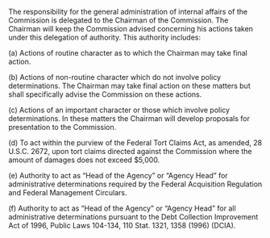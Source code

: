 The responsibility for the general administration of internal affairs of the Commission is delegated to the Chairman of the Commission. The Chairman will keep the Commission advised concerning his actions taken under this delegation of authority. This authority includes:

(a) Actions of routine character as to which the Chairman may take final action.

(b) Actions of non-routine character which do not involve policy determinations. The Chairman may take final action on these matters but shall specifically advise the Commission on these actions.

(c) Actions of an important character or those which involve policy determinations. In these matters the Chairman will develop proposals for presentation to the Commission.

(d) To act within the purview of the Federal Tort Claims Act, as amended, 28 U.S.C. 2672, upon tort claims directed against the Commission where the amount of damages does not exceed $5,000.

(e) Authority to act as “Head of the Agency” or “Agency Head” for administrative determinations required by the Federal Acquisition Regulation and Federal Management Circulars.

(f) Authority to act as “Head of the Agency” or “Agency Head” for all administrative determinations pursuant to the Debt Collection Improvement Act of 1996, Public Laws 104-134, 110 Stat. 1321, 1358 (1996) (DCIA).

